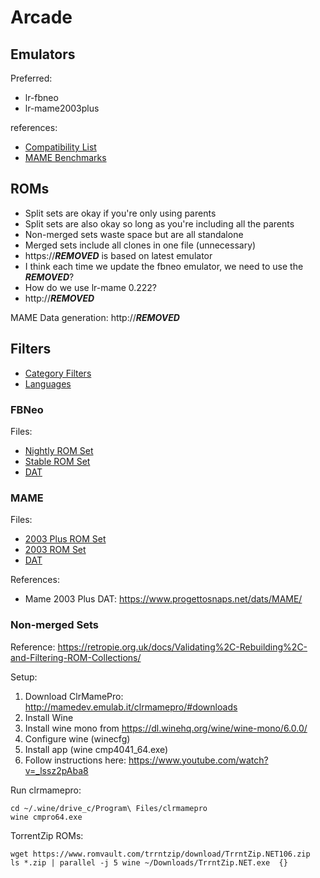 # Arcade

## Emulators

Preferred:

* lr-fbneo
* lr-mame2003plus

references:

* [Compatibility List](https://docs.google.com/spreadsheets/d/1Rq4shU1RUSdcc7cTVWeORMD-mcO6BwXwQ7TGw8f5_zw/edit#gid=0)
* [MAME Benchmarks](http://www.mameui.info/Bench.htm)

## ROMs

* Split sets are okay if you're only using parents
* Split sets are also okay so long as you're including all the parents
* Non-merged sets waste space but are all standalone
* Merged sets include all clones in one file (unnecessary)
* https://***REMOVED*** is based on latest emulator
* I think each time we update the fbneo emulator, we need to use the ***REMOVED***?
* How do we use lr-mame 0.222?
* http://***REMOVED***

MAME Data generation: http://***REMOVED***

## Filters

* [Category Filters](https://www.progettosnaps.net/catver/)
* [Languages](https://www.progettosnaps.net/languages/)

### FBNeo

Files:

* [Nightly ROM Set](https://***REMOVED***)
* [Stable ROM Set](https://***REMOVED***)
* [DAT](https://github.com/libretro/FBNeo/raw/v1.0.0.0/dats/FinalBurn%20Neo%20(ClrMame%20Pro%20XML%2C%20Arcade%20only).dat)

### MAME

Files:

* [2003 Plus ROM Set](https://***REMOVED***)
* [2003 ROM Set](https://***REMOVED***)
* [DAT](https://github.com/libretro/mame2003-plus-libretro/raw/master/metadata/mame2003-plus.xml)

References:

* Mame 2003 Plus DAT: https://www.progettosnaps.net/dats/MAME/

### Non-merged Sets

Reference: https://retropie.org.uk/docs/Validating%2C-Rebuilding%2C-and-Filtering-ROM-Collections/

Setup:

1. Download ClrMamePro: http://mamedev.emulab.it/clrmamepro/#downloads
2. Install Wine
3. Install wine mono from https://dl.winehq.org/wine/wine-mono/6.0.0/
4. Configure wine (winecfg)
5. Install app (wine cmp4041_64.exe)
6. Follow instructions here: https://www.youtube.com/watch?v=_lssz2pAba8

Run clrmamepro:

```
cd ~/.wine/drive_c/Program\ Files/clrmamepro
wine cmpro64.exe
```

TorrentZip ROMs:

```
wget https://www.romvault.com/trrntzip/download/TrrntZip.NET106.zip
ls *.zip | parallel -j 5 wine ~/Downloads/TrrntZip.NET.exe  {}
```
